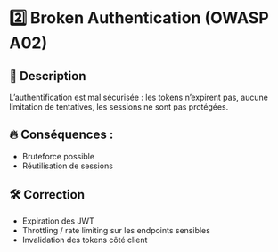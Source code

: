 # 2️⃣ Broken Authentication (OWASP A02)

## 📌 Description
L’authentification est mal sécurisée : les tokens n’expirent pas, aucune limitation de tentatives, les sessions ne sont pas protégées.

## 🔥 Conséquences :
- Bruteforce possible
- Réutilisation de sessions

## 🛠 Correction
- Expiration des JWT
- Throttling / rate limiting sur les endpoints sensibles
- Invalidation des tokens côté client
